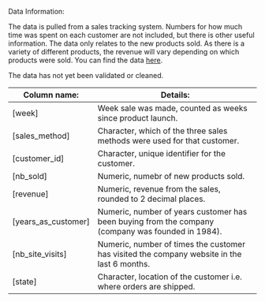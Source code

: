 Data Information:

The data is pulled from a sales tracking system. Numbers for how much time was spent on each customer are not included, but there is other useful information.
The data only relates to the new products sold. As there is a variety of different products, the revenue will vary depending on which products were sold.
You can find the data [here](https://s3.amazonaws.com/talent-assets.datacamp.com/product_sales.csv).

The data has not yet been validated or cleaned.

| Column name:               | Details:                                                                                          |
| ------------               | ---------------------------------------                                                           |
| [week]                     | Week sale was made, counted as weeks since product launch.                                        |
| [sales_method]             | Character, which of the three sales methods were used for that customer.                          |
| [customer_id]              | Character, unique identifier for the customer.                                                    |
| [nb_sold]                  | Numeric, numebr of new products sold.                                                             |
| [revenue]                  | Numeric, revenue from the sales, rounded to 2 decimal places.                                     |
| [years_as_customer]        | Numeric, number of years customer has been buying from the company (company was founded in 1984). |
| [nb_site_visits]           | Numeric, number of times the customer has visited the company website in the last 6 months.       |
| [state]                    | Character, location of the customer i.e. where orders are shipped.                                |
